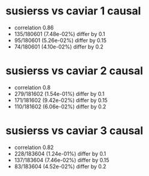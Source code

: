 # susierss vs caviar  1 causal

- correlation 0.86
- 135/180601 (7.48e-02%) differ by 0.1
- 95/180601 (5.26e-02%) differ by 0.15
- 74/180601 (4.10e-02%) differ by 0.2


# susierss vs caviar  2 causal

- correlation 0.8
- 279/181602 (1.54e-01%) differ by 0.1
- 171/181602 (9.42e-02%) differ by 0.15
- 110/181602 (6.06e-02%) differ by 0.2


# susierss vs caviar  3 causal

- correlation 0.82
- 228/183604 (1.24e-01%) differ by 0.1
- 137/183604 (7.46e-02%) differ by 0.15
- 83/183604 (4.52e-02%) differ by 0.2


